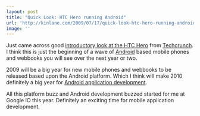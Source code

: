 ```yaml
---
layout: post
title: "Quick Look: HTC Hero running Android"
url: 'http://kinlane.com/2009/07/17/quick-look-htc-hero-running-android/'
image: ''
---
```


Just came across good [introductory look at the HTC Hero][1] from [Techcrunch][2]. I think this is just the beginning of a wave of [Android][3] based mobile phones and webbooks you will see over the next year or two.

2009 will be a big year for new mobile phones and webbooks to be released based upon the Android platform. Which I think will make 2010 definitely a big year for [Android application development][4].

All this platform buzz and Android development buzzed started for me at Google IO this year. Definitely an exciting time for mobile application development.

   [1]: http://www.crunchgear.com/2009/07/17/quick-look-htc-hero/
   [2]: http://www.techcrunch.com (TechCrunch)
   [3]: http://code.google.com/android/ (Android)
   [4]: http://www.concentricsky.com/
